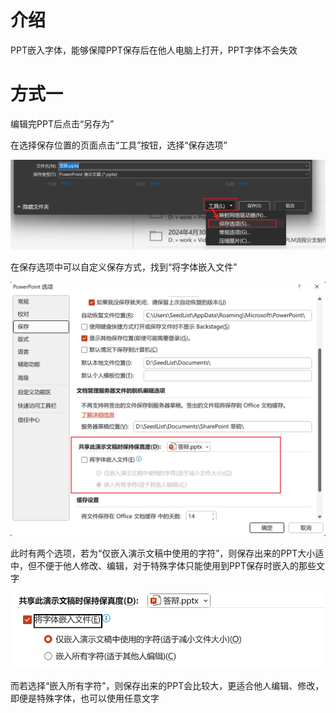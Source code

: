 # 介绍

PPT嵌入字体，能够保障PPT保存后在他人电脑上打开，PPT字体不会失效

# 方式一

编辑完PPT后点击“另存为”

在选择保存位置的页面点击“工具”按钮，选择“保存选项”

![image-20240501125000635](assets/image-20240501125000635.png)

在保存选项中可以自定义保存方式，找到“将字体嵌入文件”

![image-20240501125127637](assets/image-20240501125127637.png)

此时有两个选项，若为“仅嵌入演示文稿中使用的字符”，则保存出来的PPT大小适中，但不便于他人修改、编辑，对于特殊字体只能使用到PPT保存时嵌入的那些文字

![image-20240501125215374](assets/image-20240501125215374.png)

而若选择“嵌入所有字符”，则保存出来的PPT会比较大，更适合他人编辑、修改，即便是特殊字体，也可以使用任意文字